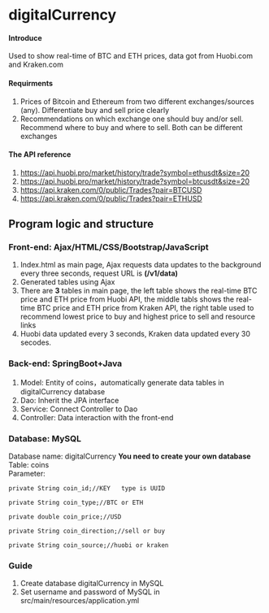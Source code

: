 # digitalCurrency
#### Introduce
  Used to show real-time of BTC and ETH prices, data got from Huobi.com and Kraken.com
#### Requirments
  1. Prices of Bitcoin and Ethereum from two different exchanges/sources (any). 
  Differentiate buy and sell price clearly 
  2. Recommendations on which exchange one should buy and/or sell.
  Recommend where to buy and where to sell. Both can be different exchanges
#### The API reference
1. https://api.huobi.pro/market/history/trade?symbol=ethusdt&size=20  
2. https://api.huobi.pro/market/history/trade?symbol=btcusdt&size=20  
3. https://api.kraken.com/0/public/Trades?pair=BTCUSD  
4. https://api.kraken.com/0/public/Trades?pair=ETHUSD  
## Program logic and structure 
### Front-end: Ajax/HTML/CSS/Bootstrap/JavaScript
 1. Index.html as main page, Ajax requests data updates to the background every three seconds, request URL is **(/v1/data)**  
 2. Generated tables using Ajax  
 3. There are **3** tables in main page, the left table shows the real-time BTC price and ETH price from Huobi API, the middle tabls shows the real-time BTC price and ETH price from Kraken API, the right table used to recommend lowest price to buy and highest price to sell and resource links
 4. Huobi data updated every 3 seconds, Kraken data updated every 30 secodes.
### Back-end: SpringBoot+Java
1. Model: Entity of coins，automatically generate data tables in digitalCurrency database
2. Dao: Inherit the JPA interface  
3. Service: Connect Controller to Dao  
4. Controller: Data interaction with the front-end
### Database: MySQL 
Database name: digitalCurrency  **You need to create your own database**  
Table: coins  
Parameter:  

    private String coin_id;//KEY   type is UUID

    private String coin_type;//BTC or ETH

    private double coin_price;//USD

    private String coin_direction;//sell or buy

    private String coin_source;//huobi or kraken
### Guide
1. Create database digitalCurrency in MySQL  
2. Set username and password of MySQL in src/main/resources/application.yml
